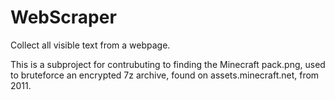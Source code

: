 # WebScraper
Collect all visible text from a webpage.

This is a subproject for contrubuting to finding the Minecraft pack.png, used to bruteforce an encrypted 7z archive, found on assets.minecraft.net, from 2011.
